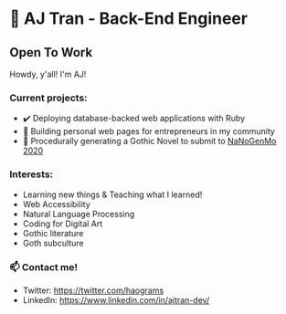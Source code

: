 # 🔮 AJ Tran - Back-End Engineer
## Open To Work 

Howdy, y'all! I'm AJ! 

### Current projects:

- :heavy_check_mark: Deploying database-backed web applications with Ruby
- :art: Building personal web pages for entrepreneurs in my community
- :bat: Procedurally generating a Gothic Novel to submit to [NaNoGenMo 2020](https://nanogenmo.github.io/)

### Interests:

- Learning new things & Teaching what I learned!
- Web Accessibility
- Natural Language Processing
- Coding for Digital Art
- Gothic literature
- Goth subculture

### 📫 Contact me!

- Twitter: https://twitter.com/haograms
- LinkedIn: https://www.linkedin.com/in/ajtran-dev/
